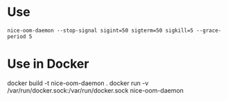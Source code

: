 

# Use

`nice-oom-daemon --stop-signal sigint=50 sigterm=50 sigkill=5 --grace-period 5`

# Use in Docker

docker build -t nice-oom-daemon .
docker run -v /var/run/docker.sock:/var/run/docker.sock nice-oom-daemon